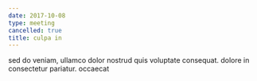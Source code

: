 ```yaml
---
date: 2017-10-08
type: meeting
cancelled: true
title: culpa in
---
```

sed do veniam, ullamco dolor nostrud quis voluptate consequat. dolore in consectetur pariatur. occaecat